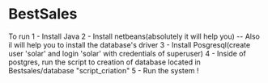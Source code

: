 BestSales
=========
To run
1 - Install Java
2 - Install netbeans(absolutely it will help you) -- Also il will help you to install the database's driver
3 - Install Posgresql(create user 'solar' and login 'solar' with credentials of superuser)
4 - Inside of postgres, run the script to creation of database located in Bestsales/database "script_criation"
5 - Run the system !
